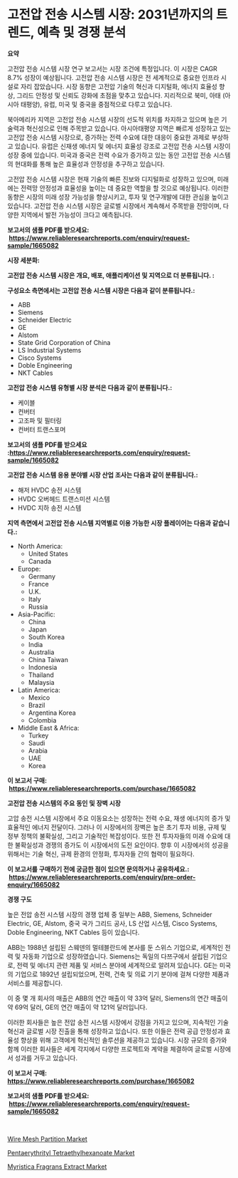 <p><h1>고전압 전송 시스템 시장: 2031년까지의 트렌드, 예측 및 경쟁 분석</h1></p><p><strong>요약</strong></p>
<p><p>고전압 전송 시스템 시장 연구 보고서는 시장 조건에 특정입니다. 이 시장은 CAGR 8.7% 성장이 예상됩니다. 고전압 전송 시스템 시장은 전 세계적으로 중요한 인프라 시설로 자리 잡았습니다. 시장 동향은 고전압 기술의 혁신과 디지털화, 에너지 효율성 향상, 그리드 안정성 및 신뢰도 강화에 초점을 맞추고 있습니다. 지리적으로 북미, 아태 (아시아 태평양), 유럽, 미국 및 중국을 중점적으로 다루고 있습니다.</p><p>북아메리카 지역은 고전압 전송 시스템 시장의 선도적 위치를 차지하고 있으며 높은 기술력과 혁신성으로 인해 주목받고 있습니다. 아시아태평양 지역은 빠르게 성장하고 있는 고전압 전송 시스템 시장으로, 증가하는 전력 수요에 대한 대응이 중요한 과제로 부상하고 있습니다. 유럽은 신재생 에너지 및 에너지 효율성 강조로 고전압 전송 시스템 시장이 성장 중에 있습니다. 미국과 중국은 전력 수요가 증가하고 있는 동안 고전압 전송 시스템의 현대화를 통해 높은 효율성과 안정성을 추구하고 있습니다.</p><p>고전압 전송 시스템 시장은 현재 기술의 빠른 진보와 디지털화로 성장하고 있으며, 미래에는 전력망 안정성과 효율성을 높이는 데 중요한 역할을 할 것으로 예상됩니다. 이러한 동향은 시장의 미래 성장 가능성을 향상시키고, 투자 및 연구개발에 대한 관심을 높이고 있습니다. 고전압 전송 시스템 시장은 글로벌 시장에서 계속해서 주목받을 전망이며, 다양한 지역에서 발전 가능성이 크다고 예측됩니다.</p></p>
<p><strong>보고서의 샘플 PDF를 받으세요: &nbsp;<a href="https://www.reliableresearchreports.com/enquiry/request-sample/1665082">https://www.reliableresearchreports.com/enquiry/request-sample/1665082</a></strong></p>
<p><strong>시장 세분화:</strong></p>
<p><strong> 고전압 전송 시스템 시장은 개요, 배포, 애플리케이션 및 지역으로 더 분류됩니다. :</strong></p>
<p><strong>구성요소 측면에서는 고전압 전송 시스템 시장은 다음과 같이 분류됩니다.:</strong></p>
<p><ul><li>ABB</li><li>Siemens</li><li>Schneider Electric</li><li>GE</li><li>Alstom</li><li>State Grid Corporation of China</li><li>LS Industrial Systems</li><li>Cisco Systems</li><li>Doble Engineering</li><li>NKT Cables</li></ul></p>
<p><strong> 고전압 전송 시스템 유형별 시장 분석은 다음과 같이 분류됩니다.:</strong></p>
<p><ul><li>케이블</li><li>컨버터</li><li>고조파 및 필터링</li><li>컨버터 트랜스포머</li></ul></p>
<p><strong>보고서의 샘플 PDF를 받으세요 :<a href="https://www.reliableresearchreports.com/enquiry/request-sample/1665082">https://www.reliableresearchreports.com/enquiry/request-sample/1665082</a></strong></p>
<p><strong> 고전압 전송 시스템 응용 분야별 시장 산업 조사는 다음과 같이 분류됩니다.:</strong></p>
<p><ul><li>해저 HVDC 송전 시스템</li><li>HVDC 오버헤드 트랜스미션 시스템</li><li>HVDC 지하 송전 시스템</li></ul></p>
<p><strong>지역 측면에서 고전압 전송 시스템 지역별로 이용 가능한 시장 플레이어는 다음과 같습니다.:</strong></p>
<p><ul>
    <li>
        North America:
        <ul>
            <li>United States</li>
            <li>Canada</li>
        </ul>
    </li>
    <li>
        Europe:
        <ul>
            <li>Germany</li>
            <li>France</li>
            <li>U.K.</li>
            <li>Italy</li>
            <li>Russia</li>
        </ul>
    </li>
    <li>
        Asia-Pacific:
        <ul>
            <li>China</li>
            <li>Japan</li>
            <li>South Korea</li>
            <li>India</li>
            <li>Australia</li>
            <li>China Taiwan</li>
            <li>Indonesia</li>
            <li>Thailand</li>
            <li>Malaysia</li>
        </ul>
    </li>
    <li>
        Latin America:
        <ul>
            <li>Mexico</li>
            <li>Brazil</li>
            <li>Argentina Korea</li>
            <li>Colombia</li>
        </ul>
    </li>
    <li>
        Middle East & Africa:
        <ul>
            <li>Turkey</li>
            <li>Saudi</li>
            <li>Arabia</li>
            <li>UAE</li>
            <li>Korea</li>
        </ul>
    </li>
    </ul></p>
<p><strong>이 보고서 구매: &nbsp;<a href="https://www.reliableresearchreports.com/purchase/1665082">https://www.reliableresearchreports.com/purchase/1665082</a></strong></p>
<p><strong>고전압 전송 시스템의 주요 동인 및 장벽 시장</strong></p>
<p><p>고압 송전 시스템 시장에서 주요 이동요소는 성장하는 전력 수요, 재생 에너지의 증가 및 효율적인 에너지 전달이다. 그러나 이 시장에서의 장벽은 높은 초기 투자 비용, 규제 및 정부 정책의 불확실성, 그리고 기술적인 복잡성이다. 또한 전 투자자들의 미래 수요에 대한 불확실성과 경쟁의 증가도 이 시장에서의 도전 요인이다. 향후 이 시장에서의 성공을 위해서는 기술 혁신, 규제 환경의 안정화, 투자자들 간의 협력이 필요하다.</p></p>
<p><strong>이 보고서를 구매하기 전에 궁금한 점이 있으면 문의하거나 공유하세요.: &nbsp;<a href="https://www.reliableresearchreports.com/enquiry/pre-order-enquiry/1665082">https://www.reliableresearchreports.com/enquiry/pre-order-enquiry/1665082</a></strong></p>
<p><strong>경쟁 구도</strong></p>
<p><p>높은 전압 송전 시스템 시장의 경쟁 업체 중 일부는 ABB, Siemens, Schneider Electric, GE, Alstom, 중국 국가 그리드 공사, LS 산업 시스템, Cisco Systems, Doble Engineering, NKT Cables 등이 있습니다.</p><p>ABB는 1988년 설립된 스웨덴의 멀테블란드에 본사를 둔 스위스 기업으로, 세계적인 전력 및 자동화 기업으로 성장하였습니다. Siemens는 독일의 다쯔구에서 설립된 기업으로, 전력 및 에너지 관련 제품 및 서비스 분야에 세계적으로 알려져 있습니다. GE는 미국의 기업으로 1892년 설립되었으며, 전력, 건축 및 의료 기기 분야에 걸쳐 다양한 제품과 서비스를 제공합니다.</p><p>이 중 몇 개 회사의 매출은 ABB의 연간 매출이 약 33억 달러, Siemens의 연간 매출이 약 69억 달러, GE의 연간 매출이 약 121억 달러입니다.</p><p>이러한 회사들은 높은 전압 송전 시스템 시장에서 강점을 가지고 있으며, 지속적인 기술 혁신과 글로벌 시장 진출을 통해 성장하고 있습니다. 또한 이들은 전력 공급 안정성과 효율성 향상을 위해 고객에게 혁신적인 솔루션을 제공하고 있습니다. 시장 규모의 증가와 함께 이러한 회사들은 세계 각지에서 다양한 프로젝트와 계약을 체결하여 글로벌 시장에서 성과를 거두고 있습니다.</p></p>
<p><strong>이 보고서 구매: &nbsp; <a href="https://www.reliableresearchreports.com/purchase/1665082">https://www.reliableresearchreports.com/purchase/1665082</a></strong></p>
<p><strong>보고서의 샘플 PDF를 받으세요: &nbsp;<a href="https://www.reliableresearchreports.com/enquiry/request-sample/1665082">https://www.reliableresearchreports.com/enquiry/request-sample/1665082</a></strong><strong></strong></p>
<p>&nbsp;</p>
<p><p><a href="https://view.publitas.com/reportprime-1/wire-mesh-partition-market-research-report-reveals-the-latest-trends-and-opportunities-of-this-market-for-period-from-2024-2031/">Wire Mesh Partition Market</a></p><p><a href="https://military-diascia-e68.notion.site/Pentaerythrityl-Tetraethylhexanoate-Market-Share-Market-New-Trends-Analysis-Report-By-Type-By-App-0c580ff7dffa4b669482e1b4078e7670">Pentaerythrityl Tetraethylhexanoate Market</a></p><p><a href="https://meowing-canidae-761.notion.site/Myristica-Fragrans-Extract-Market-Growth-Market-Trends-COVID-19-Impact-and-Forecasts-for-period-f-078541c1b5ea49cdb53642e456b5f0a7">Myristica Fragrans Extract Market</a></p></p>